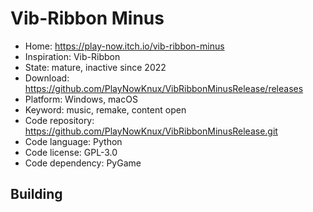 # Vib-Ribbon Minus

- Home: https://play-now.itch.io/vib-ribbon-minus
- Inspiration: Vib-Ribbon
- State: mature, inactive since 2022
- Download: https://github.com/PlayNowKnux/VibRibbonMinusRelease/releases
- Platform: Windows, macOS
- Keyword: music, remake, content open
- Code repository: https://github.com/PlayNowKnux/VibRibbonMinusRelease.git
- Code language: Python
- Code license: GPL-3.0
- Code dependency: PyGame

## Building
